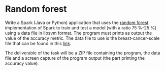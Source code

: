 ﻿# Random forest

Write a Spark (Java or Python) application that uses the  [random forest](http://spark.apache.org/docs/2.4.5/ml-classification-regression.html#random-forest-classifier) implementation of Spark to train and test a model (with a ratio 75 %-25 %) using a data file in libsvm format. The program must prints as output the value of the accuracy metric. The data file to use is the breast-cancer-scale file that can be found in this  [link](https://www.csie.ntu.edu.tw/~cjlin/libsvmtools/datasets/binary.html#breast-cancer).  

The deliverable of the task will be a ZIP file containing the program, the data file and a screen capture of the program output (the part printing the accuracy value).
